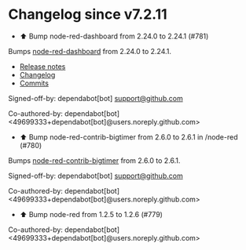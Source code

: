 # Changelog since v7.2.11
- ⬆️ Bump node-red-dashboard from 2.24.0 to 2.24.1 (#781)

Bumps [node-red-dashboard](https://github.com/node-red/node-red-dashboard) from 2.24.0 to 2.24.1.
- [Release notes](https://github.com/node-red/node-red-dashboard/releases)
- [Changelog](https://github.com/node-red/node-red-dashboard/blob/master/CHANGELOG.md)
- [Commits](https://github.com/node-red/node-red-dashboard/compare/2.24.0...2.24.1)

Signed-off-by: dependabot[bot] <support@github.com>

Co-authored-by: dependabot[bot] <49699333+dependabot[bot]@users.noreply.github.com> 
- ⬆️ Bump node-red-contrib-bigtimer from 2.6.0 to 2.6.1 in /node-red (#780)

Bumps [node-red-contrib-bigtimer](https://tech.scargill.net/big-timer/) from 2.6.0 to 2.6.1.

Signed-off-by: dependabot[bot] <support@github.com>

Co-authored-by: dependabot[bot] <49699333+dependabot[bot]@users.noreply.github.com> 
- ⬆️ Bump node-red from 1.2.5 to 1.2.6 (#779)

Co-authored-by: dependabot[bot] <49699333+dependabot[bot]@users.noreply.github.com> 
